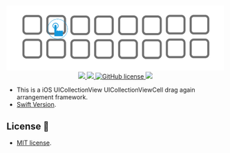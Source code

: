 <p align="center">
    <img src="logo.jpg"/>

<a href="#">
        <img src="https://img.shields.io/badge/platform-iOS-red.svg">
    </a>

<a href="#">
        <img src="https://img.shields.io/badge/language-Objective--C-orange.svg">
    </a>
    
<a href="LICENSE">
        <img src="https://img.shields.io/badge/license-MIT-blue.svg" alt="GitHub license">
    </a>

<a href="#">
        <img src="https://img.shields.io/badge/support-iOS%207%2B%20-blue.svg?style=flat">
    </a>
    
</p>


- This is a iOS UICollectionView UICollectionViewCell drag again arrangement framework.
- [Swift Version](https://github.com/liangdahong/BMDragCellCollectionView).

## License 📄

- [MIT license](LICENSE).
